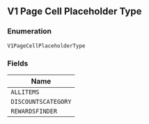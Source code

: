 ## V1 Page Cell Placeholder Type

### Enumeration

`V1PageCellPlaceholderType`

### Fields

| Name |
|  --- |
| `ALLITEMS` |
| `DISCOUNTSCATEGORY` |
| `REWARDSFINDER` |

